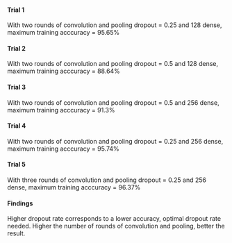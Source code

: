 #### Trial 1
With two rounds of convolution and pooling dropout = 0.25 and 128 dense, maximum training acccuracy = 95.65%

#### Trial 2
With two rounds of convolution and pooling dropout = 0.5 and 128 dense, maximum training acccuracy = 88.64%

#### Trial 3
With two rounds of convolution and pooling dropout = 0.5 and 256 dense, maximum training acccuracy = 91.3%

#### Trial 4
With two rounds of convolution and pooling dropout = 0.25 and 256 dense, maximum training acccuracy = 95.74%

#### Trial 5
With three rounds of convolution and pooling dropout = 0.25 and 256 dense, maximum training acccuracy = 96.37%

#### Findings
Higher dropout rate corresponds to a lower accuracy, optimal dropout rate needed. Higher the number of rounds of convolution and pooling, better the result. 